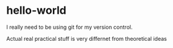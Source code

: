 # hello-world

I really need to be using git for my version control.

Actual real practical stuff is very differnet from theoretical ideas
